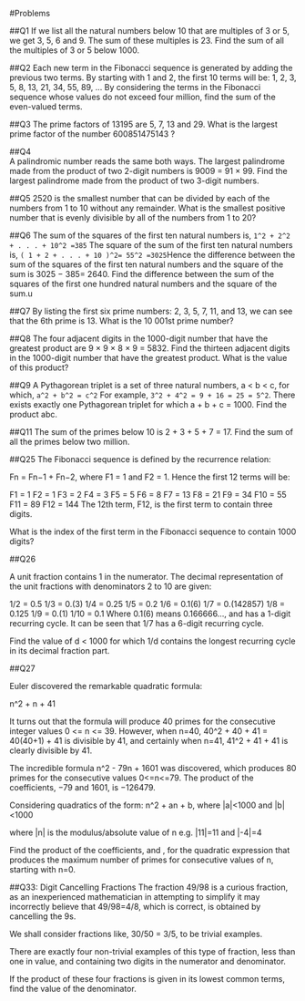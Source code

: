 #Problems

##Q1
If we list all the natural numbers below 10 that are multiples of 3 or
5, we get 3, 5, 6 and 9. The sum of these multiples is 23. Find the sum
of all the multiples of 3 or 5 below 1000.

##Q2
Each new term in the Fibonacci sequence is generated by adding the
previous two terms. By starting with 1 and 2, the first 10 terms will
be: 1, 2, 3, 5, 8, 13, 21, 34, 55, 89, ... By considering the terms in
the Fibonacci sequence whose values do not exceed four million, find the
sum of the even-valued terms.

##Q3
The prime factors of 13195 are 5, 7, 13 and 29.
What is the largest prime factor of the number 600851475143 ?

##Q4  
A palindromic number reads the same both ways. The largest palindrome
made from the product of two 2-digit numbers is 9009 = 91 × 99. Find the
largest palindrome made from the product of two 3-digit numbers.

##Q5
2520 is the smallest number that can be divided by each of the numbers
from 1 to 10 without any remainder. What is the smallest positive number
that is evenly divisible by all of the numbers from 1 to 20?

##Q6
The sum of the squares of the first ten natural numbers is, `1^2 + 2^2 +
. . . + 10^2 =385` The square of the sum of the first ten natural numbers
is, `( 1 + 2 + . . . + 10 )^2= 55^2 =3025`Hence the difference between
the sum of the squares of the first ten natural numbers and the square
of the sum is 3025 − 385= 2640.
Find the difference between the sum of the squares of the first one
hundred natural numbers and the square of the sum.u

##Q7
By listing the first six prime numbers: 2, 3, 5, 7, 11, and 13, we can
see that the 6th prime is 13. What is the 10 001st prime number?

##Q8
The four adjacent digits in the 1000-digit number that have the greatest
product are 9 × 9 × 8 × 9 = 5832. <see pe008data> Find the thirteen
adjacent digits in the 1000-digit number that have the greatest product.
What is the value of this product?

##Q9
A Pythagorean triplet is a set of three natural numbers, a < b < c, for
which, `a^2 + b^2 = c^2` For example, `3^2 + 4^2 = 9 + 16 = 25 = 5^2`. There
exists exactly one Pythagorean triplet for which a + b + c = 1000. Find
the product abc.

##Q11
The sum of the primes below 10 is 2 + 3 + 5 + 7 = 17. Find the sum of
all the primes below two million.

##Q25
The Fibonacci sequence is defined by the recurrence relation:

Fn = Fn−1 + Fn−2, where F1 = 1 and F2 = 1.
Hence the first 12 terms will be:

F1 = 1
F2 = 1
F3 = 2
F4 = 3
F5 = 5
F6 = 8
F7 = 13
F8 = 21
F9 = 34
F10 = 55
F11 = 89
F12 = 144
The 12th term, F12, is the first term to contain three digits.

What is the index of the first term in the Fibonacci sequence to contain 1000 digits?

##Q26

A unit fraction contains 1 in the numerator. The decimal representation of the unit fractions with denominators 2 to 10 are given:

1/2 = 0.5
1/3 = 0.(3)
1/4 = 0.25
1/5 = 0.2
1/6 = 0.1(6)
1/7 = 0.(142857)
1/8 = 0.125
1/9 = 0.(1)
1/10 = 0.1
Where 0.1(6) means 0.166666..., and has a 1-digit recurring cycle. It can be seen that 1/7 has a 6-digit recurring cycle.

Find the value of d < 1000 for which 1/d contains the longest recurring cycle in its decimal fraction part.

##Q27

Euler discovered the remarkable quadratic formula:

n^2 + n + 41

It turns out that the formula will produce 40 primes for the consecutive integer values 0 <= n <= 39. However, when n=40, 40^2 + 40 + 41 = 40(40+1) + 41 is divisible by 41, and certainly when n=41, 41^2 + 41 + 41 is clearly divisible by 41.

The incredible formula n^2 - 79n + 1601 was discovered, which produces 80 primes for the consecutive values 0<=n<=79. The product of the coefficients, −79 and 1601, is −126479.

Considering quadratics of the form:
n^2 + an + b,
where |a|<1000 and |b|<1000

where |n| is the modulus/absolute value of n
e.g. |11|=11 and |-4|=4

Find the product of the coefficients, and , for the quadratic expression that produces the maximum number of primes for consecutive values of n, starting with n=0.

##Q33: Digit Cancelling Fractions
The fraction 49/98 is a curious fraction, as an inexperienced mathematician in attempting to simplify it may incorrectly believe that 49/98=4/8, which is correct, is obtained by cancelling the 9s.

We shall consider fractions like, 30/50 = 3/5, to be trivial examples.

There are exactly four non-trivial examples of this type of fraction, less than one in value, and containing two digits in the numerator and denominator.

If the product of these four fractions is given in its lowest common terms, find the value of the denominator.
